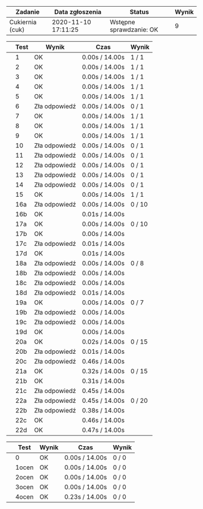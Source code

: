 | Zadanie | Data zgłoszenia | Status | Wynik |
| --- | --- | --- | --- |
| Cukiernia (cuk) | 2020-11-10 17:11:25 |  Wstępne sprawdzanie: OK  |  9  |

|  | Test | Wynik | Czas | Wynik |
| --- | --- | --- | --- | --- |
|  |  1      |  OK  |  0.00s / 14.00s  |  1 / 1  |
|  |  2      |  OK  |  0.00s / 14.00s  |  1 / 1  |
|  |  3      |  OK  |  0.00s / 14.00s  |  1 / 1  |
|  |  4      |  OK  |  0.00s / 14.00s  |  1 / 1  |
|  |  5      |  OK  |  0.00s / 14.00s  |  1 / 1  |
|  |  6      |  Zła odpowiedź  |  0.00s / 14.00s  |  0 / 1  |
|  |  7      |  OK  |  0.00s / 14.00s  |  1 / 1  |
|  |  8      |  OK  |  0.00s / 14.00s  |  1 / 1  |
|  |  9      |  OK  |  0.00s / 14.00s  |  1 / 1  |
|  |  10      |  Zła odpowiedź  |  0.00s / 14.00s  |  0 / 1  |
|  |  11      |  Zła odpowiedź  |  0.00s / 14.00s  |  0 / 1  |
|  |  12      |  Zła odpowiedź  |  0.00s / 14.00s  |  0 / 1  |
|  |  13      |  Zła odpowiedź  |  0.00s / 14.00s  |  0 / 1  |
|  |  14      |  Zła odpowiedź  |  0.00s / 14.00s  |  0 / 1  |
|  |  15      |  OK  |  0.00s / 14.00s  |  1 / 1  |
|  |  16a      |  Zła odpowiedź  |  0.00s / 14.00s  |  0 / 10  |
|  |  16b      |  OK  |  0.01s / 14.00s  |
|  |  17a      |  OK  |  0.00s / 14.00s  |  0 / 10  |
|  |  17b      |  OK  |  0.00s / 14.00s  |
|  |  17c      |  Zła odpowiedź  |  0.01s / 14.00s  |
|  |  17d      |  OK  |  0.01s / 14.00s  |
|  |  18a      |  Zła odpowiedź  |  0.00s / 14.00s  |  0 / 8  |
|  |  18b      |  Zła odpowiedź  |  0.00s / 14.00s  |
|  |  18c      |  Zła odpowiedź  |  0.00s / 14.00s  |
|  |  18d      |  Zła odpowiedź  |  0.01s / 14.00s  |
|  |  19a      |  OK  |  0.00s / 14.00s  |  0 / 7  |
|  |  19b      |  Zła odpowiedź  |  0.00s / 14.00s  |
|  |  19c      |  Zła odpowiedź  |  0.00s / 14.00s  |
|  |  19d      |  OK  |  0.00s / 14.00s  |
|  |  20a      |  OK  |  0.02s / 14.00s  |  0 / 15  |
|  |  20b      |  Zła odpowiedź  |  0.01s / 14.00s  |
|  |  20c      |  Zła odpowiedź  |  0.46s / 14.00s  |
|  |  21a      |  OK  |  0.32s / 14.00s  |  0 / 15  |
|  |  21b      |  OK  |  0.31s / 14.00s  |
|  |  21c      |  Zła odpowiedź  |  0.45s / 14.00s  |
|  |  22a      |  Zła odpowiedź  |  0.45s / 14.00s  |  0 / 20  |
|  |  22b      |  Zła odpowiedź  |  0.38s / 14.00s  |
|  |  22c      |  OK  |  0.46s / 14.00s  |
|  |  22d      |  OK  |  0.47s / 14.00s  |

|  | Test | Wynik | Czas | Wynik |
| --- | --- | --- | --- | --- |
|  |  0      |  OK  |  0.00s / 14.00s  |  0 / 0  |
|  |  1ocen      |  OK  |  0.00s / 14.00s  |  0 / 0  |
|  |  2ocen      |  OK  |  0.00s / 14.00s  |  0 / 0  |
|  |  3ocen      |  OK  |  0.00s / 14.00s  |  0 / 0  |
|  |  4ocen      |  OK  |  0.23s / 14.00s  |  0 / 0  |

